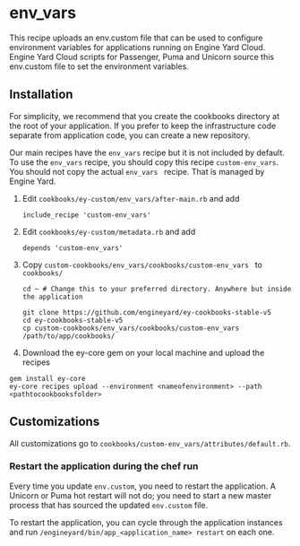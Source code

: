 # env_vars

This recipe uploads an env.custom file that can be used to configure environment variables for applications running on Engine Yard Cloud. Engine Yard Cloud scripts for Passenger, Puma and Unicorn source this env.custom file to set the environment variables.


## Installation

For simplicity, we recommend that you create the cookbooks directory at the root of your application. If you prefer to keep the infrastructure code separate from application code, you can create a new repository.

Our main recipes have the `env_vars` recipe but it is not included by default. To use the `env_vars` recipe, you should copy this recipe `custom-env_vars`. You should not copy the actual `env_vars ` recipe. That is managed by Engine Yard.

1. Edit `cookbooks/ey-custom/env_vars/after-main.rb` and add

      ```
      include_recipe 'custom-env_vars'
      ```

2. Edit `cookbooks/ey-custom/metadata.rb` and add

      ```
      depends 'custom-env_vars'
      ```

3. Copy `custom-cookbooks/env_vars/cookbooks/custom-env_vars ` to `cookbooks/`

      ```
      cd ~ # Change this to your preferred directory. Anywhere but inside the application

      git clone https://github.com/engineyard/ey-cookbooks-stable-v5
      cd ey-cookbooks-stable-v5
      cp custom-cookbooks/env_vars/cookbooks/custom-env_vars /path/to/app/cookbooks/
      ```

4. Download the ey-core gem on your local machine and upload the recipes

  ```
  gem install ey-core
  ey-core recipes upload --environment <nameofenvironment> --path <pathtocookbooksfolder>
  ```

## Customizations

All customizations go to `cookbooks/custom-env_vars/attributes/default.rb`.

### Restart the application during the chef run

Every time you update `env.custom`, you need to restart the application. A Unicorn or Puma hot restart will not do; you need to start a new master process that has sourced the updated `env.custom` file.

To restart the application, you can cycle through the application instances and run `/engineyard/bin/app_<application_name> restart` on each one.
